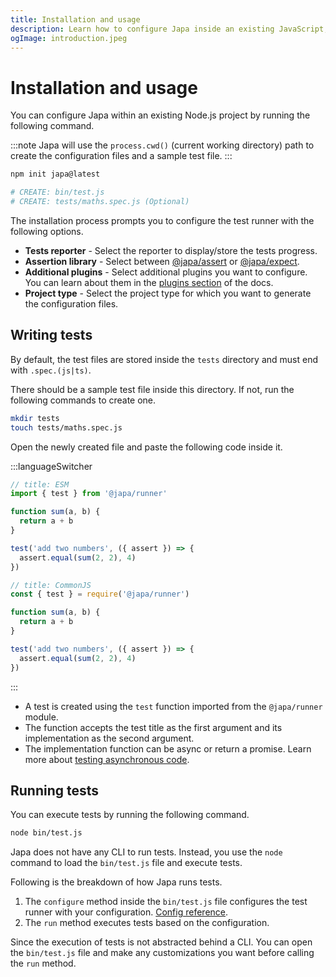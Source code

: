```yaml
---
title: Installation and usage
description: Learn how to configure Japa inside an existing JavaScript, TypeScript or an ES modules project.
ogImage: introduction.jpeg
---
```


# Installation and usage
You can configure Japa within an existing Node.js project by running the following command.

:::note
Japa will use the `process.cwd()` (current working directory) path to create the configuration files and a sample test file.
:::

```sh
npm init japa@latest

# CREATE: bin/test.js
# CREATE: tests/maths.spec.js (Optional)
```

The installation process prompts you to configure the test runner with the following options.

- **Tests reporter** - Select the reporter to display/store the tests progress.
- **Assertion library** - Select between [@japa/assert](./plugins/assert.md) or [@japa/expect](./plugins/expect.md).
- **Additional plugins** - Select additional plugins you want to configure. You can learn about them in the [plugins section](./plugins/run-failed-tests.md) of the docs.
- **Project type** - Select the project type for which you want to generate the configuration files.

## Writing tests
By default, the test files are stored inside the `tests` directory and must end with `.spec.(js|ts)`.

There should be a sample test file inside this directory. If not, run the following commands to create one.

```sh
mkdir tests
touch tests/maths.spec.js
```

Open the newly created file and paste the following code inside it.

:::languageSwitcher
```ts
// title: ESM
import { test } from '@japa/runner'

function sum(a, b) {
  return a + b
}

test('add two numbers', ({ assert }) => {
  assert.equal(sum(2, 2), 4)
})
```

```ts
// title: CommonJS
const { test } = require('@japa/runner')

function sum(a, b) {
  return a + b
}

test('add two numbers', ({ assert }) => {
  assert.equal(sum(2, 2), 4)
})
```
:::

- A test is created using the `test` function imported from the `@japa/runner` module.
- The function accepts the test title as the first argument and its implementation as the second argument.
- The implementation function can be async or return a promise. Learn more about [testing asynchronous code](./testing-async-code.md).

## Running tests
You can execute tests by running the following command.

```sh
node bin/test.js
```

Japa does not have any CLI to run tests. Instead, you use the `node` command to load the `bin/test.js` file and execute tests.

Following is the breakdown of how Japa runs tests.

1. The `configure` method inside the `bin/test.js` file configures the test runner with your configuration. [Config reference](./runner-config.md).
2. The `run` method executes tests based on the configuration.

Since the execution of tests is not abstracted behind a CLI. You can open the `bin/test.js` file and make any customizations you want before calling the `run` method.
